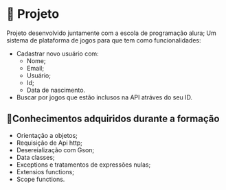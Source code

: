 # 🔨 Projeto
  Projeto desenvolvido juntamente com a escola de programação alura;
  Um sistema de plataforma de jogos para que tem como funcionalidades:
  - Cadastrar novo usuário com:
    - Nome;
    - Email;
    - Usuário;
    - Id;
    - Data de nascimento.
  - Buscar por jogos que estão inclusos na API atráves do seu ID.
## 📖Conhecimentos adquiridos durante a formação
- Orientação a objetos;
- Requisição de Api http;
- Desereialização com Gson;
- Data classes;
- Exceptions e tratamentos de expressões nulas;
- Extensios functions;
- Scope functions.
